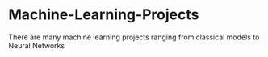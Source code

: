 # Machine-Learning-Projects
There are many machine learning projects ranging from classical models to Neural Networks
